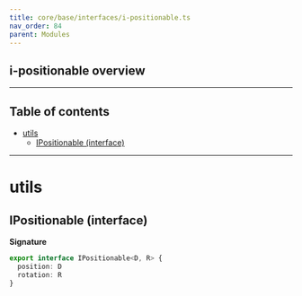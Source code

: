 ```yaml
---
title: core/base/interfaces/i-positionable.ts
nav_order: 84
parent: Modules
---
```


## i-positionable overview

---

<h2 class="text-delta">Table of contents</h2>

- [utils](#utils)
  - [IPositionable (interface)](#ipositionable-interface)

---

# utils

## IPositionable (interface)

**Signature**

```ts
export interface IPositionable<D, R> {
  position: D
  rotation: R
}
```
